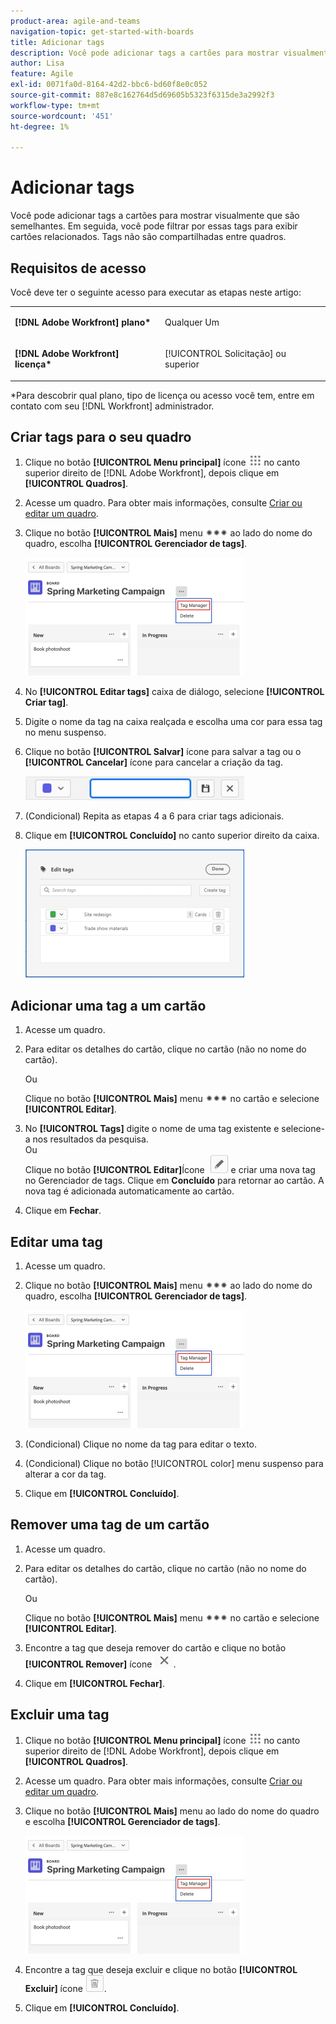 ```yaml
---
product-area: agile-and-teams
navigation-topic: get-started-with-boards
title: Adicionar tags
description: Você pode adicionar tags a cartões para mostrar visualmente que são semelhantes. Em seguida, você pode filtrar por essas tags para exibir cartões relacionados.
author: Lisa
feature: Agile
exl-id: 0071fa0d-8164-42d2-bbc6-bd60f8e0c052
source-git-commit: 887e8c162764d5d69605b5323f6315de3a2992f3
workflow-type: tm+mt
source-wordcount: '451'
ht-degree: 1%

---
```


# Adicionar tags

Você pode adicionar tags a cartões para mostrar visualmente que são semelhantes. Em seguida, você pode filtrar por essas tags para exibir cartões relacionados. Tags não são compartilhadas entre quadros.

## Requisitos de acesso

Você deve ter o seguinte acesso para executar as etapas neste artigo:

<table style="table-layout:auto"> 
 <col> 
 </col> 
 <col> 
 </col> 
 <tbody> 
  <tr> 
   <td role="rowheader"><strong>[!DNL Adobe Workfront] plano*</strong></td> 
   <td> <p>Qualquer Um</p> </td> 
  </tr> 
  <tr> 
   <td role="rowheader"><strong>[!DNL Adobe Workfront] licença*</strong></td> 
   <td> <p>[!UICONTROL Solicitação] ou superior</p> </td> 
  </tr> 
 </tbody> 
</table>

&#42;Para descobrir qual plano, tipo de licença ou acesso você tem, entre em contato com seu [!DNL Workfront] administrador.

## Criar tags para o seu quadro

1. Clique no botão **[!UICONTROL Menu principal]** ícone ![](assets/main-menu-icon.png) no canto superior direito de [!DNL Adobe Workfront], depois clique em **[!UICONTROL Quadros]**.
1. Acesse um quadro. Para obter mais informações, consulte [Criar ou editar um quadro](../../agile/get-started-with-boards/create-edit-board.md).
1. Clique no botão **[!UICONTROL Mais]** menu ![Menu Mais](assets/more-icon-spectrum.png) ao lado do nome do quadro, escolha **[!UICONTROL Gerenciador de tags]**.

   ![Selecione Gerenciador de tags.](assets/boards-tagmanager-350x189.png)

1. No **[!UICONTROL Editar tags]** caixa de diálogo, selecione **[!UICONTROL Criar tag]**.
1. Digite o nome da tag na caixa realçada e escolha uma cor para essa tag no menu suspenso.
1. Clique no botão **[!UICONTROL Salvar]** ícone para salvar a tag ou o **[!UICONTROL Cancelar]** ícone para cancelar a criação da tag.

   ![](assets/boards-savecancelnewtag-350x38.png)

1. (Condicional) Repita as etapas 4 a 6 para criar tags adicionais.
1. Clique em **[!UICONTROL Concluído]** no canto superior direito da caixa.

   ![](assets/boards-edittagsdialog-350x205.png)

## Adicionar uma tag a um cartão

1. Acesse um quadro.
1. Para editar os detalhes do cartão, clique no cartão (não no nome do cartão).

   Ou

   Clique no botão **[!UICONTROL Mais]** menu ![[!UICONTROL Menu Mais]](assets/more-icon-spectrum.png) no cartão e selecione **[!UICONTROL Editar]**.

1. No **[!UICONTROL Tags]** digite o nome de uma tag existente e selecione-a nos resultados da pesquisa.\
   Ou\
   Clique no botão **[!UICONTROL Editar]**&#x200B;Ícone &#x200B; ![Editar tag](assets/boards-edittag-30x29.png) e criar uma nova tag no Gerenciador de tags. Clique em **Concluído** para retornar ao cartão. A nova tag é adicionada automaticamente ao cartão.
1. Clique em **Fechar**.

## Editar uma tag

1. Acesse um quadro.
1. Clique no botão **[!UICONTROL Mais]** menu ![Menu Mais](assets/more-icon-spectrum.png) ao lado do nome do quadro, escolha **[!UICONTROL Gerenciador de tags]**.

   ![Selecione Gerenciador de tags.](assets/boards-tagmanager-350x189.png)

1. (Condicional) Clique no nome da tag para editar o texto.
1. (Condicional) Clique no botão [!UICONTROL color] menu suspenso para alterar a cor da tag.
1. Clique em **[!UICONTROL Concluído]**.

## Remover uma tag de um cartão

1. Acesse um quadro.
1. Para editar os detalhes do cartão, clique no cartão (não no nome do cartão).

   Ou

   Clique no botão **[!UICONTROL Mais]** menu ![[!UICONTROL Menu Mais]](assets/more-icon-spectrum.png) no cartão e selecione **[!UICONTROL Editar]**.

1. Encontre a tag que deseja remover do cartão e clique no botão **[!UICONTROL Remover]** ícone ![Remover tag](assets/copy-of-boards-remove-30x23.png).
1. Clique em **[!UICONTROL Fechar]**.

## Excluir uma tag

1. Clique no botão **[!UICONTROL Menu principal]** ícone ![](assets/main-menu-icon.png) no canto superior direito de [!DNL Adobe Workfront], depois clique em **[!UICONTROL Quadros]**.
1. Acesse um quadro. Para obter mais informações, consulte [Criar ou editar um quadro](../../agile/get-started-with-boards/create-edit-board.md).
1. Clique no botão **[!UICONTROL Mais]**&#x200B; menu ao lado do nome do quadro e escolha **[!UICONTROL Gerenciador de tags]**.

   ![Selecione Gerenciador de tags.](assets/boards-tagmanager-350x189.png)

1. Encontre a tag que deseja excluir e clique no botão **[!UICONTROL Excluir]** ícone ![Excluir tag](assets/copy-of-boards-delete-30x27.png).
1. Clique em **[!UICONTROL Concluído]**.
